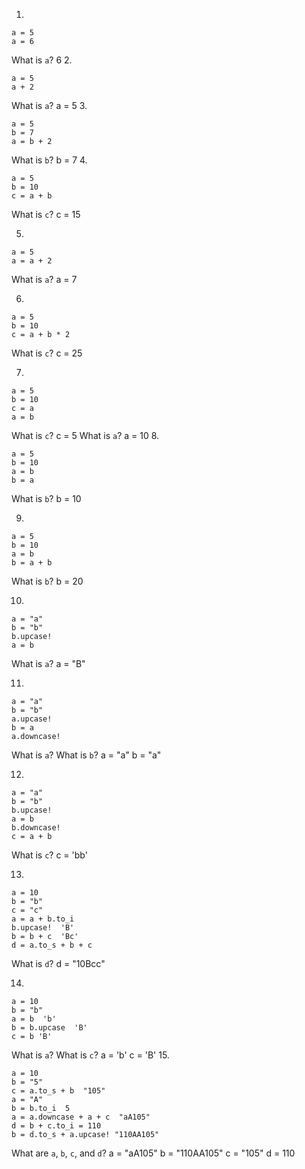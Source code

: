 1.
```
a = 5
a = 6
```
What is `a`?
 6
2.
```
a = 5
a + 2
```
What is `a`?
a = 5
3.
```
a = 5
b = 7
a = b + 2
```
What is `b`?
 b = 7
4.
```
a = 5
b = 10
c = a + b
```
What is `c`?
 c = 15

5.
```
a = 5
a = a + 2
```
What is `a`?
 a = 7

6.
```
a = 5
b = 10
c = a + b * 2
```
What is `c`?
  c = 25

7.
```
a = 5
b = 10
c = a
a = b
```
What is `c`?
  c = 5
What is `a`?
  a = 10
8.
```
a = 5
b = 10
a = b
b = a
```
What is `b`?
  b = 10

9.
```
a = 5
b = 10
a = b
b = a + b
```
What is `b`?
  b = 20

10.
```
a = "a"
b = "b"
b.upcase!
a = b
```
What is `a`?
  a = "B"

11.
```
a = "a"
b = "b"
a.upcase!
b = a
a.downcase!
```
What is `a`? What is `b`?
  a = "a" b = "a"

12.
```
a = "a"
b = "b"
b.upcase!
a = b
b.downcase!
c = a + b
```
What is `c`?
  c = 'bb'

13.
```
a = 10
b = "b"
c = "c"
a = a + b.to_i
b.upcase!  'B'
b = b + c  'Bc'
d = a.to_s + b + c
```
What is `d`?
  d = "10Bcc"

14.
```
a = 10
b = "b"
a = b  'b'
b = b.upcase  'B'
c = b 'B'
```
What is `a`? What is `c`?
  a = 'b' c = 'B'
15.
```
a = 10
b = "5"
c = a.to_s + b  "105"
a = "A"
b = b.to_i  5
a = a.downcase + a + c  "aA105"
d = b + c.to_i = 110
b = d.to_s + a.upcase! "110AA105"
```
What are `a`, `b`, `c`, and `d`?
  a = "aA105"
  b = "110AA105"
  c = "105"
  d = 110
